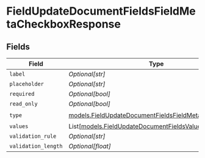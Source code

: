 # FieldUpdateDocumentFieldsFieldMetaCheckboxResponse


## Fields

| Field                                                                                                                | Type                                                                                                                 | Required                                                                                                             | Description                                                                                                          |
| -------------------------------------------------------------------------------------------------------------------- | -------------------------------------------------------------------------------------------------------------------- | -------------------------------------------------------------------------------------------------------------------- | -------------------------------------------------------------------------------------------------------------------- |
| `label`                                                                                                              | *Optional[str]*                                                                                                      | :heavy_minus_sign:                                                                                                   | N/A                                                                                                                  |
| `placeholder`                                                                                                        | *Optional[str]*                                                                                                      | :heavy_minus_sign:                                                                                                   | N/A                                                                                                                  |
| `required`                                                                                                           | *Optional[bool]*                                                                                                     | :heavy_minus_sign:                                                                                                   | N/A                                                                                                                  |
| `read_only`                                                                                                          | *Optional[bool]*                                                                                                     | :heavy_minus_sign:                                                                                                   | N/A                                                                                                                  |
| `type`                                                                                                               | [models.FieldUpdateDocumentFieldsFieldMetaTypeCheckbox](../models/fieldupdatedocumentfieldsfieldmetatypecheckbox.md) | :heavy_check_mark:                                                                                                   | N/A                                                                                                                  |
| `values`                                                                                                             | List[[models.FieldUpdateDocumentFieldsValueResponse2](../models/fieldupdatedocumentfieldsvalueresponse2.md)]         | :heavy_minus_sign:                                                                                                   | N/A                                                                                                                  |
| `validation_rule`                                                                                                    | *Optional[str]*                                                                                                      | :heavy_minus_sign:                                                                                                   | N/A                                                                                                                  |
| `validation_length`                                                                                                  | *Optional[float]*                                                                                                    | :heavy_minus_sign:                                                                                                   | N/A                                                                                                                  |